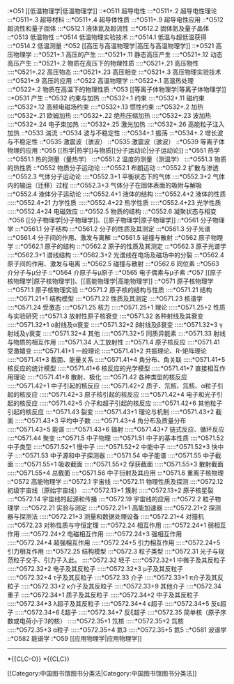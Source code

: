 :*O51 [[低温物理学|低温物理学]]
::*O511 超导电性
:::*O511+.2 超导电性理论
:::*O511+.3 超导材料 
:::*O511+.4 超导体性质
:::*O511+.9 超导电性应用
::*O512 超流性和量子固体
:::*O512.1 液体氦及超流性
:::*O512.2 固体氦及量子晶体
::*O513 低温物性
::*O514 低温物理实验技术
:::*O514.1 低温与超低温获得
:::*O514.2 低温测量
:*O52 [[高压与高温物理学|高压与高温物理学]]
::*O521 高压物理学
:::*O521+.1 高压的产生
::::*O521+.11 静态高压产生
::::*O521+.12 动态高压产生
:::*O521+.2 物质在高压下的物理性质
::::*O521+.21 高压物性
::::*O521+.22 高压物态
::::*O521+.23 高压相变
:::*O521+.3 高压物理实验技术
:::*O521+.9 高压的应用
::*O522 高温物理学
:::*O522+.1 高温热处理
:::*O522+.2 物质在高温下的物理性质
:*O53 [[等离子体物理学|等离子体物理学]]
::*O531 产生
::*O532 约束与加热
:::*O532+.1 约束
::::*O532+.11 磁约束
::::*O532+.12 高频电磁场约束
::::*O532+.13 惯性约束
:::*O532+.2 加热
::::*O532+.21 欧姆加热
::::*O532+.22 绝热压缩加热
::::*O532+.23 波加热
::::*O532+.24 电子束加热
::::*O532+.25 激光加热
::::*O532+.26 高能粒子注入加热
::*O533 湍流
::*O534 波与不稳定性
:::*O534+.1 振荡
:::*O534+.2 增长波与不稳定性
::*O535 激震波（骇波）
::*O535 激震波（骇波）
::*O539 等离子体物理的应用
:*O55 [[热学|热学]]与物质[[分子运动论|分子运动论]]
::*O551 热学
:::*O551.1 热的测量（量热学）
:::*O551.2 温度的测量（测温学）
:::*O551.3 物质的热性质
::*O552 物质分子运动论
:::*O552.1 布朗运动
:::*O552.2 扩散与渗透
:::*O552.3 气体分子运动论
::::*O552.3+1 平衡状态下的气体
::::*O552.3+2 气体内的输运（迁移）过程
::::*O552.3+3 气体分子在固体表面的吸附与解吸
:::*O552.4 液体分子运动论
::::*O552.4+1 液体的结构
::::*O552.4+2 液体的性质
:::::*O552.4+21 力学性质
:::::*O552.4+22 热学性质
:::::*O552.4+23 光学性质
:::::*O552.4+24 电磁效应
:::*O552.5 物质的结构
:::*O552.6 凝聚状态与相变
:*O56 [[分子物理学|分子物理学]]、[[原子物理学|原子物理学]]
::*O561 分子物理学
:::*O561.1 分子结构
:::*O561.2 分子的性质及其测定
:::*O561.3 分子光谱
:::*O561.4 分子间的作用、激发与离解
:::*O561.5 碰撞与散射
::*O562 原子物理学
:::*O562.1 原子的结构
:::*O562.2 原子的性质及其测定
:::*O562.3 原子光谱学
::::*O562.3+1 谱线结构
::::*O562.3+2 光谱线在电场及磁场中的分裂
:::*O562.4 原子间的作用、激发与电离
:::*O562.5 碰撞与散射
:::*O562.6 同位素
::*O563 介分子与μ分子
::*O564 介原子与μ原子
::*O565 电子偶素与μ子素
:*O57 [[原子核物理学|原子核物理学]]、[[高能物理学|高能物理学]]
::*O571 原子核物理学
:::*O571.1 原子核物理实验
:::*O571.2 原子核的结构与性质
::::*O571.21 结构
:::::*O571.21+1 结构模型
::::*O571.22 性质及其测定
::::*O571.23 核谱学
::::*O571.24 受激态
::::*O571.25 核力
:::::*O571.25+1 理论
:::::*O571.25+2 性质与实验研究
:::*O571.3 放射性原子核衰变
::::*O571.32 各种射线及其衰变
:::::*O571.32+1 α射线及α衰变
:::::*O571.32+2 β射线及β衰变
:::::*O571.32+3 γ射线及γ衰变
:::::*O571.32+4 其他
:::::*O571.32+5 同质异能素
::::*O571.33 射线与物质的相互作用
::::*O571.34 人工放射性
:::*O571.4 原子核反应
::::*O571.41 受激嬗变
:::::*O571.41+1 一般理论
:::::*O571.41+2 共振理论、R-矩阵理论
:::::*O571.41+3 截面、能量关系
:::::*O571.41+4 角分布、角关联
:::::*O571.41+5 核反应的统计模型
:::::*O571.41+6 核反应的光学模型
:::::*O571.41+7 直接相互作用理论
:::::*O571.41+8 散射、极化
::::*O571.42 各种类型的核反应
:::::*O571.42+1 中子引起的核反应
:::::*O571.42+2 质子、氘核、氚核、α粒子引起的核反应
:::::*O571.42+3 原子核引起的核反应
:::::*O571.42+4 电子和光子引起的核反应
:::::*O571.42+5 介子和超子引起的核反应
:::::*O571.42+6 其他粒子引起的核反应
::::*O571.43 裂变
:::::*O571.43+1 理论与机制
:::::*O571.43+2 截面
:::::*O571.43+3 平均中子数
:::::*O571.43+4 角分布及质量分布
:::::*O571.43+5 能谱
:::::*O571.43+6 辐射
:::::*O571.43+7 链式反应、循环反应
::::*O571.44 聚变
:::*O571.5 中子物理
::::*O571.51 中子的基本性质
::::*O571.52 中子类型
:::::*O571.52+1 慢中子
:::::*O571.52+2 中能中子
:::::*O571.52+3 快中子
::::*O571.53 中子源和中子探测器
::::*O571.54 中子能谱
::::*O571.55 中子截面
:::::*O571.55+1 吸收截面
:::::*O571.55+2 俘获截面
:::::*O571.55+3 散射截面
:::::*O571.55+4 总截面
::::*O571.56 中子衍射及其应用
:::*O571.6 重离子核物理
::*O572 高能物理学
:::*O572.1 宇宙线
::::*O572.11 物理性质及探测
::::*O572.12 初级宇宙线（原始宇宙线）
:::::*O572.13+1 簇射
:::::*O572.13+2 原子核星裂
::::*O572.14 宇宙线的起源和传播
::::*O572.19 宇宙线的应用
:::*O572.2 粒子物理学
::::*O572.21 实验与测定
:::::*O572.21+1 高能加速器
:::::*O572.21+2 探测器与探测法
:::::*O572.21+3 测量和数据处理设备
:::::*O572.21+4 对撞机
::::*O572.23 对称性质与守恒定理
::::*O572.24 相互作用
:::::*O572.24+1 弱相互作用
:::::*O572.24+2 电磁相互作用
:::::*O572.24+3 强相互作用
:::::*O572.24+4 超强相互作用 
:::::*O572.24+5 引力相互作用
:::::*O572.24+5 引力相互作用
::::*O572.25 结构模型
:::*O572.3 粒子类型
::::*O572.31 光子与规范粒子交子、引力子入此。
::::*O572.32 轻子
:::::*O572.32+1 中微子及其反粒子
:::::*O572.32+2 电子及其反粒子
:::::*O572.32+3 μ子及其反粒子
:::::*O572.32+4 τ子及其反粒子
::::*O572.33 介子
:::::*O572.33+1 π介子及其反粒子
:::::*O572.33+2 κ介子及其反粒子
:::::*O572.33+9 其他介子
::::*O572.34 重子
:::::*O572.34+1 质子及其反粒子
:::::*O572.34+2 中子及其反粒子
:::::*O572.34+3 λ超子及其反粒子
:::::*O572.34+4 ε超子
:::::*O572.34+5 反ε超子
:::::*O572.34+6 ξ超子
:::::*O572.34+7 反ξ超子
::::*O572.35 简单核（原子序数或电荷小于3的核）
:::::*O572.35+1 氘核
:::::*O572.35+2 氚核
:::::*O572.35+3 α粒子
:::::*O572.35+4 氦3
:::::*O572.35+5 氦5
::*O581 波谱学
::*O582 能谱学
:*O59 [[应用物理学|应用物理学]]

----

*{{CLC-O}}
*{{CLC}}

[[Category:中国图书馆图书分类法|Category:中国图书馆图书分类法]]